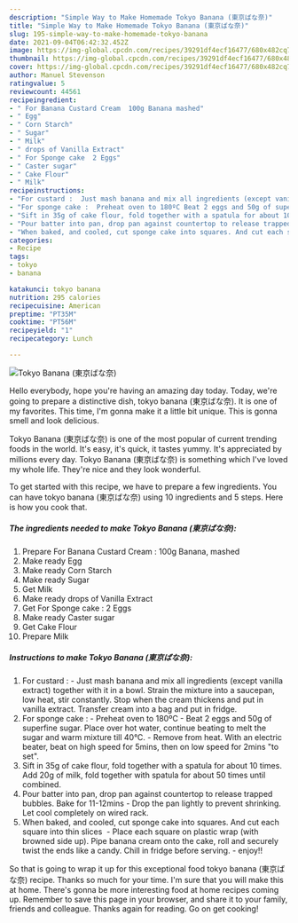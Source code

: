 ```yaml
---
description: "Simple Way to Make Homemade Tokyo Banana (東京ばな奈)"
title: "Simple Way to Make Homemade Tokyo Banana (東京ばな奈)"
slug: 195-simple-way-to-make-homemade-tokyo-banana
date: 2021-09-04T06:42:32.452Z
image: https://img-global.cpcdn.com/recipes/39291df4ecf16477/680x482cq70/tokyo-banana-東京ばな奈-recipe-main-photo.jpg
thumbnail: https://img-global.cpcdn.com/recipes/39291df4ecf16477/680x482cq70/tokyo-banana-東京ばな奈-recipe-main-photo.jpg
cover: https://img-global.cpcdn.com/recipes/39291df4ecf16477/680x482cq70/tokyo-banana-東京ばな奈-recipe-main-photo.jpg
author: Manuel Stevenson
ratingvalue: 5
reviewcount: 44561
recipeingredient:
- " For Banana Custard Cream  100g Banana mashed"
- " Egg"
- " Corn Starch"
- " Sugar"
- " Milk"
- " drops of Vanilla Extract"
- " For Sponge cake  2 Eggs"
- " Caster sugar"
- " Cake Flour"
- " Milk"
recipeinstructions:
- "For custard :  Just mash banana and mix all ingredients (except vanilla extract) together with it in a bowl. Strain the mixture into a saucepan, low heat, stir constantly. Stop when the cream thickens and put in vanilla extract. Transfer cream into a bag and put in fridge."
- "For sponge cake :  Preheat oven to 180ºC Beat 2 eggs and 50g of superfine sugar. Place over hot water, continue beating to melt the sugar and warm mixture till 40°C. Remove from heat. With an electric beater, beat on high speed for 5mins, then on low speed for 2mins &#34;to set&#34;."
- "Sift in 35g of cake flour, fold together with a spatula for about 10 times. Add 20g of milk, fold together with spatula for about 50 times until combined."
- "Pour batter into pan, drop pan against countertop to release trapped bubbles. Bake for 11-12mins Drop the pan lightly to prevent shrinking. Let cool completely on wired rack."
- "When baked, and cooled, cut sponge cake into squares. And cut each square into thin slices  Place each square on plastic wrap (with browned side up). Pipe banana cream onto the cake, roll and securely twist the ends like a candy. Chill in fridge before serving.  enjoy!!"
categories:
- Recipe
tags:
- tokyo
- banana

katakunci: tokyo banana 
nutrition: 295 calories
recipecuisine: American
preptime: "PT35M"
cooktime: "PT56M"
recipeyield: "1"
recipecategory: Lunch

---
```



![Tokyo Banana (東京ばな奈)](https://img-global.cpcdn.com/recipes/39291df4ecf16477/680x482cq70/tokyo-banana-東京ばな奈-recipe-main-photo.jpg)

Hello everybody, hope you're having an amazing day today. Today, we're going to prepare a distinctive dish, tokyo banana (東京ばな奈). It is one of my favorites. This time, I'm gonna make it a little bit unique. This is gonna smell and look delicious.



Tokyo Banana (東京ばな奈) is one of the most popular of current trending foods in the world. It's easy, it's quick, it tastes yummy. It's appreciated by millions every day. Tokyo Banana (東京ばな奈) is something which I've loved my whole life. They're nice and they look wonderful.


To get started with this recipe, we have to prepare a few ingredients. You can have tokyo banana (東京ばな奈) using 10 ingredients and 5 steps. Here is how you cook that.

<!--inarticleads1-->

##### The ingredients needed to make Tokyo Banana (東京ばな奈):

1. Prepare  For Banana Custard Cream : 100g Banana, mashed
1. Make ready  Egg
1. Make ready  Corn Starch
1. Make ready  Sugar
1. Get  Milk
1. Make ready  drops of Vanilla Extract
1. Get  For Sponge cake : 2 Eggs
1. Make ready  Caster sugar
1. Get  Cake Flour
1. Prepare  Milk




<!--inarticleads2-->

##### Instructions to make Tokyo Banana (東京ばな奈):

1. For custard :  - Just mash banana and mix all ingredients (except vanilla extract) together with it in a bowl. Strain the mixture into a saucepan, low heat, stir constantly. Stop when the cream thickens and put in vanilla extract. Transfer cream into a bag and put in fridge.
1. For sponge cake :  - Preheat oven to 180ºC - Beat 2 eggs and 50g of superfine sugar. Place over hot water, continue beating to melt the sugar and warm mixture till 40°C. - Remove from heat. With an electric beater, beat on high speed for 5mins, then on low speed for 2mins &#34;to set&#34;.
1. Sift in 35g of cake flour, fold together with a spatula for about 10 times. Add 20g of milk, fold together with spatula for about 50 times until combined.
1. Pour batter into pan, drop pan against countertop to release trapped bubbles. Bake for 11-12mins - Drop the pan lightly to prevent shrinking. Let cool completely on wired rack.
1. When baked, and cooled, cut sponge cake into squares. And cut each square into thin slices  - Place each square on plastic wrap (with browned side up). Pipe banana cream onto the cake, roll and securely twist the ends like a candy. Chill in fridge before serving.  - enjoy!!




So that is going to wrap it up for this exceptional food tokyo banana (東京ばな奈) recipe. Thanks so much for your time. I'm sure that you will make this at home. There's gonna be more interesting food at home recipes coming up. Remember to save this page in your browser, and share it to your family, friends and colleague. Thanks again for reading. Go on get cooking!
